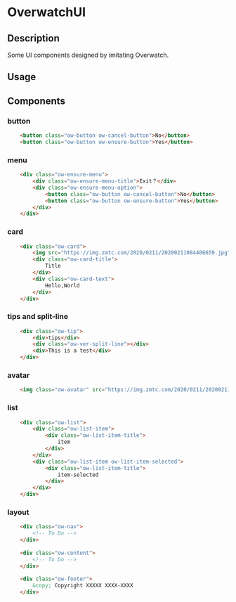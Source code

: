 # OverwatchUI

## Description
Some UI components designed by imitating Overwatch.

## Usage


## Components

### button
```html
	<button class="ow-button ow-cancel-button">No</button>
    <button class="ow-button ow-ensure-button">Yes</button>
```

### menu
```html
	<div class="ow-ensure-menu">
        <div class="ow-ensure-menu-title">Exit？</div>
        <div class="ow-ensure-menu-option">
            <button class="ow-button ow-cancel-button">No</button>
            <button class="ow-button ow-ensure-button">Yes</button>
        </div>
    </div>
```

### card
```html
	<div class="ow-card">
        <img src="https://img.zmtc.com/2020/0211/20200211084406659.jpg" class="ow-card-img">
		<div class="ow-card-title">
            Title
		</div>
        <div class="ow-card-text">
			Hello,World
        </div>
    </div>
```

### tips and split-line
```html
	<div class="ow-tip">
        <div>tips</div>
        <div class="ow-ver-split-line"></div>
        <div>This is a test</div>
    </div>
```

### avatar
```html
	<img class="ow-avatar" src="https://img.zmtc.com/2020/0211/20200211084406659.jpg">
```

### list
```html
	<div class="ow-list">
        <div class="ow-list-item">
			<div class="ow-list-item-title">
                item
            </div>
        </div>
        <div class="ow-list-item ow-list-item-selected">
            <div class="ow-list-item-title">
                item-selected
            </div>
        </div>
    </div>
```

### layout

```html
	<div class="ow-nav">
        <!-- To Do -->
    </div>
	
	<div class="ow-content">
	    <!-- To Do -->
	</div>
	
	<div class="ow-footer">
        &copy; Copyright XXXXX XXXX-XXXX
    </div>
````
